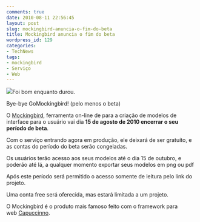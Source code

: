 ```yaml
---
comments: true
date: 2010-08-11 22:56:45
layout: post
slug: mockingbird-anuncia-o-fim-do-beta
title: Mockingbird anuncia o fim do beta
wordpress_id: 129
categories:
- TechNews
tags:
- mockingbird
- Serviço
- Web
---
```


[![](http://adilsoncarvalho.com.br/blog/wp-content/uploads/2010/08/bye-gomockingbird.png)](http://adilsoncarvalho.com.br/blog/wp-content/uploads/2010/08/bye-gomockingbird.png)Foi bom enquanto durou.

Bye-bye GoMockingbird! (pelo menos o beta)

O [Mockingbird](http://gomockingbird.com), ferramenta on-line de para a criação de modelos de interface para o usuário vai dia **15 de agosto de 2010 encerrar o seu período de beta**.

Com o serviço entrando agora em produção, ele deixará de ser gratuíto, e as contas do período do beta serão congeladas.

Os usuários terão acesso aos seus modelos até o dia 15 de outubro, e poderão até lá, a qualquer momento exportar seus modelos em png ou pdf

Após este período será permitido o acesso somente de leitura pelo link do projeto.

Uma conta free será oferecida, mas estará limitada a um projeto.

O Mockingbird é o produto mais famoso feito com o framework para web [Capuccinno](http://cappuccino.org/).
